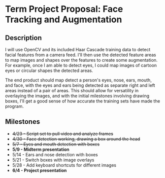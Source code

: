 Term Project Proposal: Face Tracking and Augmentation
=====================================================

Description
-----------

I will use OpenCV and its included Haar Cascade training data to detect facial
features from a camera feed. I'll then use the detected feature areas to map
images and shapes over the features to create some augmentation. For example,
once I am able to detect eyes, I could map images of cartoon eyes or circular
shapes the detected areas.

The end product should map detect a person's eyes, nose, ears, mouth, and face,
with the eyes and ears being detected as separate right and left areas instead
of a pair of areas. This should allow for versatility in overlaying the images,
and with the initial milestones involving drawing boxes, I'll get a good sense
of how accurate the training sets have made the program.

Milestones
----------

* ~~4/23 - Script set to pull video and analyze frames~~
* ~~4/30 - Face detection working, drawing a box around the head~~
* ~~5/7  - Eyes and mouth detection with boxes~~
* **5/9  - Midterm presentation**
* 5/14 - Ears and nose detection with boxes
* 5/21 - Switch boxes with image overlays
* 5/28 - Add keyboard shortcuts for different images
* **6/4  - Project presentation**

